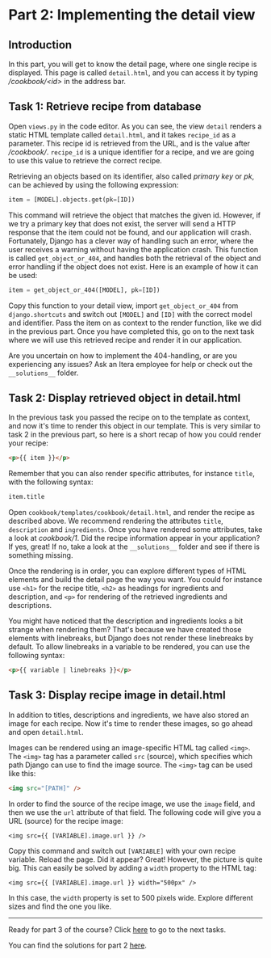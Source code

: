 # Part 2: Implementing the detail view

## Introduction

In this part, you will get to know the detail page, where one single recipe is displayed. This page is called `detail.html`, and you can access it by typing _/cookbook/\<id>_ in the address bar.

## Task 1: Retrieve recipe from database

Open `views.py` in the code editor. As you can see, the view `detail` renders a static HTML template called `detail.html`, and it takes `recipe_id` as a parameter. This recipe id is retrieved from the URL, and is the value after _/cookbook/_. `recipe_id` is a unique identifier for a recipe, and we are going to use this value to retrieve the correct recipe.

Retrieving an objects based on its identifier, also called _primary key_ or _pk_, can be achieved by using the following expression:

```python
item = [MODEL].objects.get(pk=[ID])
```

This command will retrieve the object that matches the given id. However, if we try a primary key that does not exist, the server will send a HTTP response that the item could not be found, and our application will crash. Fortunately, Django has a clever way of handling such an error, where the user receives a warning without having the application crash. This function is called `get_object_or_404`, and handles both the retrieval of the object and error handling if the object does not exist. Here is an example of how it can be used:

```python
item = get_object_or_404([MODEL], pk=[ID])
```

Copy this function to your detail view, import `get_object_or_404` from `django.shortcuts` and switch out `[MODEL]` and `[ID]` with the correct model and identifier. Pass the item on as context to the render function, like we did in the previous part. Once you have completed this, go on to the next task where we will use this retrieved recipe and render it in our application.

Are you uncertain on how to implement the 404-handling, or are you experiencing any issues? Ask an Itera employee for help or check out the `__solutions__` folder.

## Task 2: Display retrieved object in detail.html

In the previous task you passed the recipe on to the template as context, and now it's time to render this object in our template. This is very similar to task 2 in the previous part, so here is a short recap of how you could render your recipe:

```html
<p>{{ item }}</p>
```

Remember that you can also render specific attributes, for instance `title`, with the following syntax:

```python
item.title
```

Open `cookbook/templates/cookbook/detail.html`, and render the recipe as described above. We recommend rendering the attributes `title`, `description` and `ingredients`. Once you have rendered some attributes, take a look at _cookbook/1_. Did the recipe information appear in your application? If yes, great! If no, take a look at the `__solutions__` folder and see if there is something missing.

Once the rendering is in order, you can explore different types of HTML elements and build the detail page the way you want. You could for instance use `<h1>` for the recipe title, `<h2>` as headings for ingredients and description, and `<p>` for rendering of the retrieved ingredients and descriptions.

You might have noticed that the description and ingredients looks a bit strange when rendering them? That's because we have created those elements with linebreaks, but Django does not render these linebreaks by default. To allow linebreaks in a variable to be rendered, you can use the following syntax:

```html
<p>{{ variable | linebreaks }}</p>
```

## Task 3: Display recipe image in detail.html

In addition to titles, descriptions and ingredients, we have also stored an image for each recipe. Now it's time to render these images, so go ahead and open `detail.html`.

Images can be rendered using an image-specific HTML tag called `<img>`. The `<img>` tag has a parameter called `src` (source), which specifies which path Django can use to find the image source. The `<img>` tag can be used like this:

```html
<img src="[PATH]" />
```

In order to find the source of the recipe image, we use the `image` field, and then we use the `url` attribute of that field. The following code will give you a URL (source) for the recipe image:

```
<img src={{ [VARIABLE].image.url }} />
```

Copy this command and switch out `[VARIABLE]` with your own recipe variable. Reload the page. Did it appear? Great! However, the picture is quite big. This can easily be solved by adding a `width` property to the HTML tag:

```
<img src={{ [VARIABLE].image.url }} width="500px" />
```

In this case, the `width` property is set to 500 pixels wide. Explore different sizes and find the one you like.

---

Ready for part 3 of the course? Click [here](/__tasks__/part3) to go to the next tasks.

You can find the solutions for part 2 [here](/__solutions__/part2).
